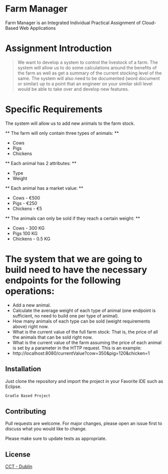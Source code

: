 # Farm Manager

Farm Manager is an Integrated Individual Practical Assignment of Cloud-Based Web Applications

# Assignment Introduction

> We want to develop a system to control the livestock of a farm. The system will allow us to
do some calculations around the benefits of the farm as well as get a summary of the current
stocking level of the same. The system will also need to be documented (word document or similar) up to a point that an
engineer on your similar skill level would be able to take over and develop new features.

# Specific Requirements 

The system will allow us to add new animals to the farm stock.

** The farm will only contain three types of animals: **

- Cows
- Pigs
- Chickens

** Each animal has 2 attributes: **

- Type
- Weight

** Each animal has a market value: **

- Cows - €500
- Pigs - €250
- Chickens - €5

** The animals can only be sold if they reach a certain weight: **

- Cows - 300 KG
- Pigs 100 KG
- Chickens - 0.5 KG


# The system that we are going to build need to have the necessary endpoints for the following operations:
- Add a new animal.
- Calculate the average weight of each type of animal (one endpoint is sufficient, no
need to build one per type of animal).
- How many animals of each type can be sold (weight requirements above) right now.
- What is the current value of the full farm stock: That is, the price of all the animals
that can be sold right now.
- What is the current value of the farm assuming the price of each animal is set by a
parameter in the HTTP request. This is an example:
- http://localhost:8080/currentValue?cow=350&pig=120&chicken=1

## Installation

Just clone the repository and import the project in your Favorite IDE such as Eclipse.

```bash
Gradle Based Project
```


## Contributing
Pull requests are welcome. For major changes, please open an issue first to discuss what you would like to change.

Please make sure to update tests as appropriate.

## License
[CCT - Dublin](https://www.cct.ie/)